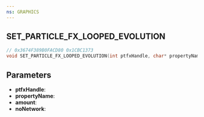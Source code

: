 ```yaml
---
ns: GRAPHICS
---
```

## SET_PARTICLE_FX_LOOPED_EVOLUTION

```c
// 0x3674F389B0FACD80 0x1CBC1373
void SET_PARTICLE_FX_LOOPED_EVOLUTION(int ptfxHandle, char* propertyName, float amount, BOOL noNetwork);
```

## Parameters
* **ptfxHandle**:
* **propertyName**:
* **amount**:
* **noNetwork**:
